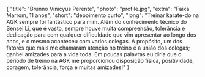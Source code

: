{
    "title": "Brunno Vinicyus Perente",
    "photo": "profile.jpg",
    "extra": "Faixa Marrom, 11 anos",
    "short": "depoimento curto",
    "long": "Treinar karate-do na AGK sempre foi fantástico para mim. Além do conhecimento técnico do Sensei Li, que é vasto, sempre houve muita compreensão, tolerância e dedicação para com qualquer dificuldade que vim apresentar ao longo dos anos, e o mesmo aconteceu com varios colegas. A propósito, um dos fatores que mais me chamaram atenção no treino é a união dos colegas; ganhei amizades para a vida toda. Em poucas palavras eu diria que o período de treino na AGK me proporcionou disposição física, positividade, coragem, tolerância, força e muitas amizades!"
}